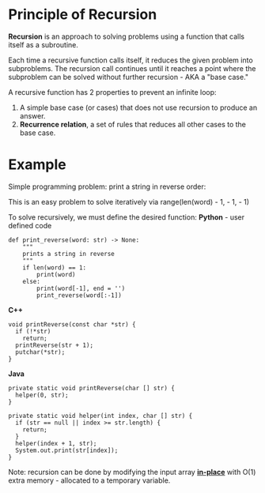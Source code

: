 # Principle of Recursion
**Recursion** is an approach to solving problems using a function that calls itself as a subroutine.

Each time a recursive function calls itself, it reduces the given problem into subproblems. The recursion call continues until it reaches a point where the subproblem can be solved without further recursion - AKA a "base case."

A recursive function has 2 properties to prevent an infinite loop:
1. A simple base case (or cases) that does not use recursion to produce an answer.
2. **Recurrence relation**, a set of rules that reduces all other cases to the base case.

# Example
Simple programming problem: print a string in reverse order:

This is an easy problem to solve iteratively via range(len(word) - 1, - 1, - 1)

To solve recursively, we must define the desired function:
**Python** - user defined code
```
def print_reverse(word: str) -> None:
    """ 
    prints a string in reverse
    """
    if len(word) == 1: 
        print(word)
    else:
        print(word[-1], end = '')
        print_reverse(word[:-1])
```
**C++**
```
void printReverse(const char *str) {
  if (!*str)
    return;
  printReverse(str + 1);
  putchar(*str);
}
```
**Java**
```
private static void printReverse(char [] str) {
  helper(0, str);
}

private static void helper(int index, char [] str) {
  if (str == null || index >= str.length) {
    return;
  }
  helper(index + 1, str);
  System.out.print(str[index]);
}
```

Note: recursion can be done by modifying the input array **[in-place](https://en.wikipedia.org/wiki/In-place_algorithm)** with O(1) extra memory - allocated to a temporary variable.


